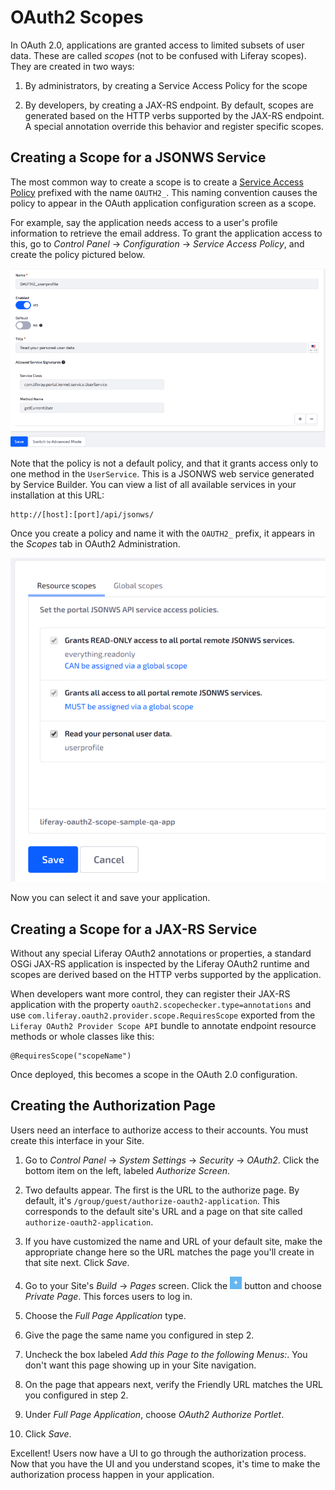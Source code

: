 # OAuth2 Scopes [](id=oauth2-scopes)

In OAuth 2.0, applications are granted access to limited subsets of user data.
These are called *scopes* (not to be confused with Liferay scopes). They are
created in two ways: 

1.  By administrators, by creating a Service Access Policy for the scope

2.  By developers, by creating a JAX-RS endpoint. By default, scopes are 
    generated based on the HTTP verbs supported by the JAX-RS endpoint.
    A special annotation override this behavior and register specific scopes. 

## Creating a Scope for a JSONWS Service [](id=creating-a-scope-for-a-jsonws-service)

The most common way to create a scope is to create a 
[Service Access Policy](/discover/deployment/-/knowledge_base/7-1/service-access-policies)
prefixed with the name `OAUTH2_`. This naming convention causes the policy to appear
in the OAuth application configuration screen as a scope. 

For example, say the application needs access to a user's profile information to
retrieve the email address. To grant the application access to this, go to
*Control Panel* &rarr; *Configuration* &rarr; *Service Access Policy*, and
create the policy pictured below. 

![Figure 1: A Service Access Policy defines a scope for OAuth 2.0 applications.](../../../images/oauth-service-access-policy.png)

Note that the policy is not a default policy, and that it grants access only to
one method in the `UserService`. This is a JSONWS web service generated by
Service Builder. You can view a list of all available services in your
installation at this URL: 

    http://[host]:[port]/api/jsonws/

Once you create a policy and name it with the `OAUTH2_` prefix, it appears in
the *Scopes* tab in OAuth2 Administration. 

![Figure 2: Scopes named with the proper prefix appear in the Scopes tab of your application configuration.](../../../images/oauth-scopes-tab.png)

Now you can select it and save your application. 

## Creating a Scope for a JAX-RS Service [](id=creating-a-scope-for-a-jax-rs-service)

Without any special Liferay OAuth2 annotations or properties, a standard OSGi
JAX-RS application is inspected by the Liferay OAuth2 runtime and scopes are
derived based on the HTTP verbs supported by the application.

When developers want more control, they can register their JAX-RS application
with the property `oauth2.scopechecker.type=annotations` and use
`com.liferay.oauth2.provider.scope.RequiresScope` exported from the `Liferay
OAuth2 Provider Scope API` bundle to annotate endpoint resource methods or
whole classes like this:

    @RequiresScope("scopeName")

Once deployed, this becomes a scope in the OAuth 2.0 configuration. 

## Creating the Authorization Page [](id=creating-the-authorization-page)

Users need an interface to authorize access to their accounts. You must create
this interface in your Site. 

1.  Go to *Control Panel* &rarr; *System Settings* &rarr; *Security* &rarr;
    *OAuth2*. Click the bottom item on the left, labeled *Authorize Screen*. 

2.  Two defaults appear. The first is the URL to the authorize page. By default,
    it's `/group/guest/authorize-oauth2-application`. This corresponds to the
    default site's URL and a page on that site called
    `authorize-oauth2-application`. 

3.  If you have customized the name and URL of your default site, make the
    appropriate change here so the URL matches the page you'll create in that
    site next. Click *Save*. 

4.  Go to your Site's *Build* &rarr; *Pages* screen. Click the
    ![add](../../../images/icon-add.png) button and choose *Private Page*. This forces
    users to log in. 

5.  Choose the *Full Page Application* type. 

6.  Give the page the same name you configured in step 2. 

7.  Uncheck the box labeled *Add this Page to the following Menus:*. You don't
    want this page showing up in your Site navigation. 

8.  On the page that appears next, verify the Friendly URL matches the URL you
    configured in step 2. 

9.  Under *Full Page Application*, choose *OAuth2 Authorize Portlet*. 

10. Click *Save*. 

Excellent! Users now have a UI to go through the authorization process. Now that
you have the UI and you understand scopes, it's time to make the authorization
process happen in your application. 

